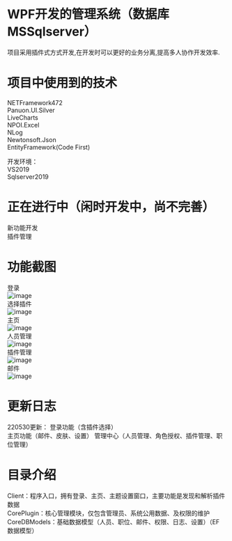 ﻿
# WPF开发的管理系统（数据库MSSqlserver）

项目采用插件式方式开发,在开发时可以更好的业务分离,提高多人协作开发效率.  

# 项目中使用到的技术

NETFramework472  
Panuon.UI.Silver  
LiveCharts  
NPOI.Excel  
NLog  
Newtonsoft.Json  
EntityFramework(Code First)  

开发环境：  
VS2019  
Sqlserver2019  


# 正在进行中（闲时开发中，尚不完善）

新功能开发  
插件管理  

# 功能截图

登录  
![image]( https://github.com/straw-git/WPFManager/tree/master/%E6%95%88%E6%9E%9C%E5%9B%BE/登录.jpg)  
选择插件  
![image]( https://github.com/straw-git/WPFManager/tree/master/%E6%95%88%E6%9E%9C%E5%9B%BE/选择插件.jpg)  
主页  
![image]( https://github.com/straw-git/WPFManager/tree/master/%E6%95%88%E6%9E%9C%E5%9B%BE/主页.jpg)  
人员管理  
![image]( https://github.com/straw-git/WPFManager/tree/master/%E6%95%88%E6%9E%9C%E5%9B%BE/人员管理.jpg)  
插件管理  
![image]( https://github.com/straw-git/WPFManager/tree/master/%E6%95%88%E6%9E%9C%E5%9B%BE/插件管理.jpg)  
邮件  
![image]( https://github.com/straw-git/WPFManager/tree/master/%E6%95%88%E6%9E%9C%E5%9B%BE/邮件.jpg)  

# 更新日志

220530更新：
登录功能（含插件选择）  
主页功能（邮件、皮肤、设置）
管理中心（人员管理、角色授权、插件管理、职位管理）  

# 目录介绍
Client：程序入口，拥有登录、主页、主题设置窗口，主要功能是发现和解析插件数据  
CorePlugin：核心管理模块，仅包含管理员、系统公用数据、及权限的维护  
CoreDBModels：基础数据模型（人员、职位、邮件、权限、日志、设置）（EF 数据模型）  

